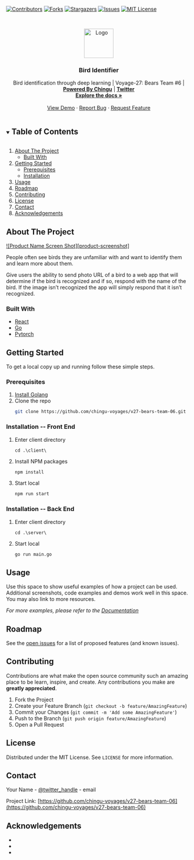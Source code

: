


[contributors-shield]: https://img.shields.io/github/contributors/chingu-voyages/v27-bears-team-06.svg?style=for-the-badge
[contributors-url]: https://github.com/chingu-voyages/v27-bears-team-06/graphs/contributors
[forks-shield]: https://img.shields.io/github/forks/chingu-voyages/v27-bears-team-06.svg?style=for-the-badge
[forks-url]: https://github.com/chingu-voyages/v27-bears-team-06/network/members
[stars-shield]: https://img.shields.io/github/stars/chingu-voyages/v27-bears-team-06.svg?style=for-the-badge
[stars-url]: https://github.com/chingu-voyages/v27-bears-team-06/stargazers
[issues-shield]: https://img.shields.io/github/issues/chingu-voyages/v27-bears-team-06.svg?style=for-the-badge
[issues-url]: https://github.com/chingu-voyages/v27-bears-team-06/issues
[license-shield]: https://img.shields.io/github/license/chingu-voyages/v27-bears-team-06.svg?style=for-the-badge
[license-url]: https://github.com/chingu-voyages/v27-bears-team-06/blob/master/LICENSE.txt

[![Contributors][contributors-shield]][contributors-url]
[![Forks][forks-shield]][forks-url]
[![Stargazers][stars-shield]][stars-url]
[![Issues][issues-shield]][issues-url]
[![MIT License][license-shield]][license-url]

<!-- PROJECT LOGO -->
<br />
<p align="center">
  <a href="https://github.com/chingu-voyages/v27-bears-team-06">
    <img src="https://chingu.io/logo-with-text-192.png" alt="Logo" height="80">
  </a>

  <h3 align="center">Bird Identifier </h3>

  <p align="center">
    Bird identification through deep learning | Voyage-27: Bears Team #6 | <a href="https://chingu.io/"><strong>Powered By Chingu</strong></a> | <a href="https://twitter.com/ChinguCollabs"><strong>Twitter</strong></a>
    <br />
    <a href="https://github.com/chingu-voyages/v27-bears-team-06"><strong>Explore the docs »</strong></a>
    <br />
    <br />
    <a href="https://github.com/chingu-voyages/v27-bears-team-06">View Demo</a>
    ·
    <a href="https://github.com/chingu-voyages/v27-bears-team-06/issues">Report Bug</a>
    ·
    <a href="https://github.com/chingu-voyages/v27-bears-team-06/issues">Request Feature</a>
  </p>
</p>



<!-- TABLE OF CONTENTS -->
<details open="open">
  <summary><h2 style="display: inline-block">Table of Contents</h2></summary>
  <ol>
    <li>
      <a href="#about-the-project">About The Project</a>
      <ul>
        <li><a href="#built-with">Built With</a></li>
      </ul>
    </li>
    <li>
      <a href="#getting-started">Getting Started</a>
      <ul>
        <li><a href="#prerequisites">Prerequisites</a></li>
        <li><a href="#installation">Installation</a></li>
      </ul>
    </li>
    <li><a href="#usage">Usage</a></li>
    <li><a href="#roadmap">Roadmap</a></li>
    <li><a href="#contributing">Contributing</a></li>
    <li><a href="#license">License</a></li>
    <li><a href="#contact">Contact</a></li>
    <li><a href="#acknowledgements">Acknowledgements</a></li>
  </ol>
</details>



<!-- ABOUT THE PROJECT -->
## About The Project

[![Product Name Screen Shot][product-screenshot]](https://example.com)

People often see birds they are unfamiliar with and want to identify them and learn more about them.

Give users the ability to send photo URL of a bird to a web app that will determine if the bird is recognized and if so, respond with the name of the bird. If the image isn’t recognized the app will simply respond that it isn’t recognized.

### Built With

* [React](https://reactjs.org/)
* [Go](https://golang.org/)
* [Pytorch](https://pytorch.org/)

<!-- GETTING STARTED -->
## Getting Started

To get a local copy up and running follow these simple steps.

### Prerequisites

1. [Install Golang](https://golang.org/doc/install)
2. Clone the repo
   ```sh
   git clone https://github.com/chingu-voyages/v27-bears-team-06.git
   ```

### Installation -- Front End

1. Enter client directory
   ```
   cd .\client\
   ```
2. Install NPM packages
   ```sh
   npm install
   ```
3. Start local
   ```sh
   npm run start
   ```
   
### Installation -- Back End

1. Enter client directory
   ```
   cd .\server\
   ```
2. Start local
   ```sh
   go run main.go
   ```



<!-- USAGE EXAMPLES -->
## Usage

Use this space to show useful examples of how a project can be used. Additional screenshots, code examples and demos work well in this space. You may also link to more resources.

_For more examples, please refer to the [Documentation](https://example.com)_



<!-- ROADMAP -->
## Roadmap

See the [open issues](https://github.com/chingu-voyages/v27-bears-team-06/issues) for a list of proposed features (and known issues).



<!-- CONTRIBUTING -->
## Contributing

Contributions are what make the open source community such an amazing place to be learn, inspire, and create. Any contributions you make are **greatly appreciated**.

1. Fork the Project
2. Create your Feature Branch (`git checkout -b feature/AmazingFeature`)
3. Commit your Changes (`git commit -m 'Add some AmazingFeature'`)
4. Push to the Branch (`git push origin feature/AmazingFeature`)
5. Open a Pull Request



<!-- LICENSE -->
## License

Distributed under the MIT License. See `LICENSE` for more information.



<!-- CONTACT -->
## Contact

Your Name - [@twitter_handle](https://twitter.com/twitter_handle) - email

Project Link: [https://github.com/chingu-voyages/v27-bears-team-06](https://github.com/chingu-voyages/v27-bears-team-06)



<!-- ACKNOWLEDGEMENTS -->
## Acknowledgements

* []()
* []()
* []()





